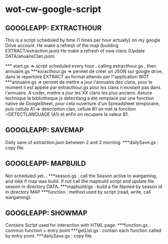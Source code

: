 # wot-cw-google-script

GOOGLEAPP: EXTRACTHOUR
----------------------

This is a script scheduled by time (1 times per hour actually) on my google Drive account.
He make a refresh of the map (building EXTRACT/extraction.json)
He make a refresh of new clans (Update DATA/anuaireClan.json)

*** start.gs => script scheduled every hour . calling extracthour.gs , then annuaire.gs
***exracthour.gs => permet de créer un JSON sur google drive, dans le repertoire EXTRACT au format attendu par l"application WOT
***annuaire.gs => permet de mettre a jour l'annuaire des clans, pour le moment il est appelé par extracthour.gs pour les clans n'existant pas dans l'annuaire. A coder, mettre a jour les XX clans les plus anciens.
Astuce technique la bibliotheque js detectlang a été remplacé par une fonction native de GoogleSheet, pour cela ouverture d'un Spreadsheet temporaire, puis cellule A1 => description clan, cellule B1 on met la fonction =DETECTLANGUAGE (A1) et enfin on recupere la valeur B1.

GOOGLEAPP: SAVEMAP
------------------
Daily save of extraction.json betwwen 2 and 3 morning.
***dailySave.gs : copy file.

GOOGLEAPP: MAPBUILD
------------------
Not scheduled yet...
***season.gs : call the Season active to wargaming, and lokk if map was build. If not call the mapbuild script and update file season in directory DATA.
***mapbuild/gs : build a file Named by season id in directory MAP
***function : method used by script (read, write, call wargaming).

GOOGLEAPP: SHOWMAP
------------------
Contains Script used for interaction with HTML page.
***function.gs : commun function + entry point
***getList.gs : contain each function called by entry point.
***dailySave.gs : copy file.
